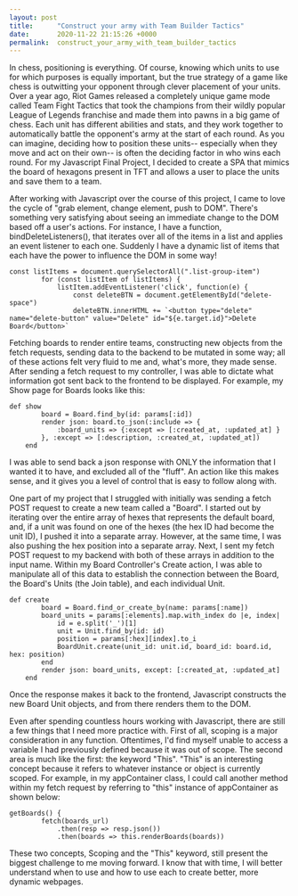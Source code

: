 ```yaml
---
layout: post
title:      "Construct your army with Team Builder Tactics"
date:       2020-11-22 21:15:26 +0000
permalink:  construct_your_army_with_team_builder_tactics
---
```



In chess, positioning is everything.  Of course, knowing which units to use for which purposes is equally important, but the true strategy of a game like chess is outwitting your opponent through clever placement of your units.  Over a year ago, Riot Games released a completely unique game mode called Team Fight Tactics that took the champions from their wildly popular League of Legends franchise and made them into pawns in a big game of chess.  Each unit has different abilities and stats, and they work together to automatically battle the opponent's army at the start of each round.  As you can imagine, deciding how to position these units-- especially when they move and act on their own-- is often the deciding factor in who wins each round.  For my Javascript Final Project, I decided to create a SPA that mimics the board of hexagons present in TFT and allows a user to place the units and save them to a team.

After working with Javascript over the course of this project, I came to love the cycle of "grab element, change element, push to DOM".  There's something very satisfying about seeing an immediate change to the DOM based off a user's actions.  For instance, I have a function, bindDeleteListeners(), that iterates over all of the items in a list and applies an event listener to each one.  Suddenly I have a dynamic list of items that each have the power to influence the DOM in some way!

```
const listItems = document.querySelectorAll(".list-group-item")
        for (const listItem of listItems) {
            listItem.addEventListener('click', function(e) {
                const deleteBTN = document.getElementById("delete-space")
                deleteBTN.innerHTML += `<button type="delete" name="delete-button" value="Delete" id="${e.target.id}">Delete Board</button>`
```

Fetching boards to render entire teams, constructing new objects from the fetch requests, sending data to the backend to be mutated in some way; all of these actions felt very fluid to me and, what's more, they made sense.  After sending a fetch request to my controller, I was able to dictate what information got sent back to the frontend to be displayed.  For example, my Show page for Boards looks like this:

```
def show
        board = Board.find_by(id: params[:id])
        render json: board.to_json(:include => {
            :board_units => {:except => [:created_at, :updated_at] }
        }, :except => [:description, :created_at, :updated_at])
    end
```

I was able to send back a json response with ONLY the information that I wanted it to have, and excluded all of the "fluff".  An action like this makes sense, and it gives you a level of control that is easy to follow along with.

One part of my project that I struggled with initially was sending a fetch POST request to create a new team called a "Board".  I started out by iterating over the entire array of hexes that represents the default board, and, if a unit was found on one of the hexes (the hex ID had become the unit ID), I pushed it into a separate array.  However, at the same time, I was also pushing the hex position into a separate array.  Next, I sent my fetch POST request to my backend with both of these arrays in addition to the input name.  Within my Board Controller's Create action, I was able to manipulate all of this data to establish the connection between the Board, the Board's Units (the Join table), and each individual Unit. 

```
def create 
        board = Board.find_or_create_by(name: params[:name])
        board_units = params[:elements].map.with_index do |e, index|
            id = e.split('_')[1]
            unit = Unit.find_by(id: id)
            position = params[:hex][index].to_i
            BoardUnit.create(unit_id: unit.id, board_id: board.id, hex: position)
        end
        render json: board_units, except: [:created_at, :updated_at]
    end
```

Once the response makes it back to the frontend, Javascript constructs the new Board Unit objects, and from there renders them to the DOM.

Even after spending countless hours working with Javascript, there are still a few things that I need more practice with.  First of all, scoping is a major consideration in any function.  Oftentimes, I'd find myself unable to access a variable I had previously defined because it was out of scope.  The second area is much like the first: the keyword "This".  "This" is an interesting concept because it refers to whatever instance or object is currently scoped.  For example, in my appContainer class, I could call another method within my fetch request by referring to "this" instance of appContainer as shown below:

```
getBoards() {
        fetch(boards_url)
            .then(resp => resp.json())
            .then(boards => this.renderBoards(boards))
```

These two concepts, Scoping and the "This" keyword, still present the biggest challenge to me moving forward.  I know that with time, I will better understand when to use and how to use each to create better, more dynamic webpages.

